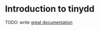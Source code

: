 # Introduction to tinydd

TODO: write [great documentation](http://jacobian.org/writing/what-to-write/)
